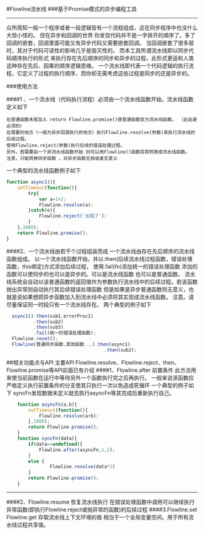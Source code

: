 #Flowline流水线
###基于Promise模式的异步编程工具
<hr/>
众所周知一般一个程序或者一段逻辑皆有一个流程组成，这在同步程序中也没什么大惊小怪的。
但在异步和回调的世界 你发现代码并不是一字排开的顺序了。多了回调的嵌套，回调里面可能又有异步代码又需要嵌套回调。
当回调嵌套了很多层时，其对于代码可读性的影响几乎是毁灭性的。
而本工具所谓流水线即以同步代码顺序执行的形式 来执行存在先后顺序的同步和异步的过程，此形式更适和人类这种存在先后、因果的顺序逻辑思维。
一个流水线即代表一个代码逻辑的执行流程，它定义了过程的执行顺序，而你却无需考虑这些过程是同步的还是异步的。

###使用方法

####1 、一个流水线（代码执行流程）必须由一个流水线函数开始。流水线函数定义如下 

    在普通函数末尾加入 return Flowline.promise()使普通函数变为流水线函数。 （此处是必须的） 
    在需要的地方（一般为异步回调执行的地方）执行Flowline.resolve(参数)来执行流水线的后续过程。
    使用Flowline.reject(参数)执行后续的错误处理过程。
    另外，若需要由一个非流水线函数开始 则可以用Flowline()函数将其转换成流水线函数。
    注意，只能转换同步函数 ，对异步函数无效或者无意义
一个典型的流水线函数例子如下
```javascript 
function async1(){
    setTimeout(function(){
        try{
            var a=1+2;
            Flowline.resolve(a);
        }catch(e){
            Flowline.reject('出错了');
        }
    },1000);
    return Flowline.promise();
}
```
 
####2、一个流水线由若干个过程组装而成
    一个流水线由存在先后顺序的流水线函数组成。
    以一个流水线函数开始，并以.then(后续流水线过程函数，错误处理函数，this绑定)方式添加后续过程，
    使用.fail(fn)添加统一的错误处理函数
    添加的函数可以使同步的也可以是异步的。可以是流水线函数 也可以是普通函数。
    流水线系统会自动以该普通函数的返回值作为参数执行流水线中的后续过程。若该函数抛出异常则自动执行其后续错误处理函数
    但是如果是异步普通函数则无意义，也就是说如果想把异步函数加入到流水线中必须将其实现成流水线函数。
    注意。请尽量保证同一时段只有一个流水线存在。
  两个典型的例子如下
```javascript
  async1().then(sub1,errorProc1)
          .then(sub2)
          .then(sub3)
          .fail(统一的错误处理函数);
  Flowline.reset();
  Flowline(普通同步函数,其他函数...).then(async1)
                                    .then(sub2);
```
##相关功能点与API
主要API Flowline.resolve、Flowline.reject、then、Flowline.promise等API前面已有介绍
####1、Flowline.after 前置条件 
    此方法用来使当前函数在运行中等待另外一个函数执行完之后再执行。
    一般来说该函数应严格定义执行前置条件的分支使其只执行一次以免造成死循环
一个典型的例子如下 syncFn发现数据未定义就去执行asyncFn等其完成后重新执行自己。
```javascript
    function asyncFn(a,b){
        setTimeout(function(){
            Flowline.resolve(a+b);
        },1000);
        return Flowline.promise();
    }
    function syncFn(data){
        if(data==undefined){
            Flowline.after(asyncFn,1,2);
        }
        else {
                Flowline.resolve(data*2)
        }
        return Flowline.promise();
    }
```
<hr>
####2、Flowline.resume 恢复流水线执行
    在错误处理函数中调用可以继续执行异常函数(即执行Flowline.reject或抛异常的函数)的后续过程
####3.Flowline.set Flowline.get
    存取流水线上下文环境的值 相当于一个全局变量空间。用于所有流水线过程共享值。
